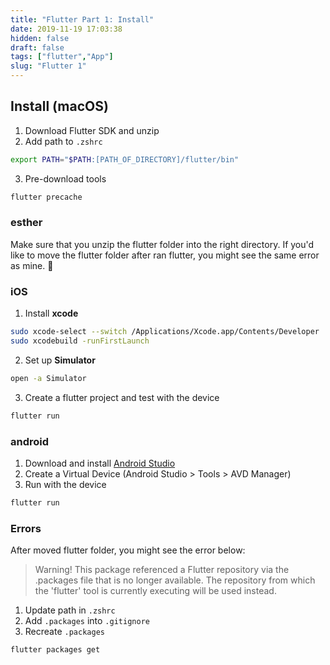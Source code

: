 ```yaml
---
title: "Flutter Part 1: Install"
date: 2019-11-19 17:03:38
hidden: false
draft: false
tags: ["flutter","App"]
slug: "Flutter 1"
---
```


## Install (macOS)

 1. Download Flutter SDK and unzip
 2. Add path to `.zshrc`

```zsh
export PATH="$PATH:[PATH_OF_DIRECTORY]/flutter/bin"
```

 3. Pre-download tools

```bash
flutter precache
```

### esther
Make sure that you unzip the flutter folder into the right directory.
If you'd like to move the flutter folder after ran flutter, you might see the same error as mine. 🙈


<!--more-->

### iOS

 1. Install **xcode**

```bash
sudo xcode-select --switch /Applications/Xcode.app/Contents/Developer
sudo xcodebuild -runFirstLaunch
```

 2. Set up **Simulator**

```bash
open -a Simulator
```

 3. Create a flutter project and test with the device

```bash
flutter run
```

### android

 1. Download and install [Android Studio](https://developer.android.com/studio)
 2. Create a Virtual Device (Android Studio > Tools > AVD Manager)
 3. Run with the device

```bash
flutter run
```

### Errors

After moved flutter folder, you might see the error below:

 > Warning! This package referenced a Flutter repository via the .packages file that is no longer available. The repository from which the 'flutter' tool is currently executing will be used instead.

 1. Update path in `.zshrc`
 2. Add `.packages` into `.gitignore`
 3. Recreate `.packages`

```bash
flutter packages get
```
